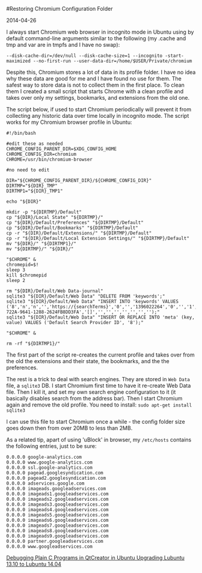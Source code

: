 #Restoring Chromium Configuration Folder

2014-04-26

<!--- tags: linux browser -->

I always start Chromium web browser in incognito mode in Ubuntu using by default command-line arguments similar to the following (my .cache and tmp and var are in tmpfs and I have no swap):

```
--disk-cache-dir=/dev/null --disk-cache-size=1 --incognito -start-maximized --no-first-run --user-data-dir=/home/$USER/Private/chromium
```

Despite this, Chromium stores a lot of data in its profile folder. I have no idea why these data are good for me and I have found no use for them. The safest way to store data is not to collect them in the first place. To clean them I created a small script that starts Chrome with a clean profile and takes over only my settings, bookmarks, and extensions from the old one.

The script below, if used to start Chromium periodically will prevent it from collecting any historic data over time locally in incognito mode. The script works for my Chromium browser profile in Ubuntu:

```
#!/bin/bash

#edit these as needed
CHROME_CONFIG_PARENT_DIR=$XDG_CONFIG_HOME
CHROME_CONFIG_DIR=chromium
CHROME=/usr/bin/chromium-browser

#no need to edit

DIR="${CHROME_CONFIG_PARENT_DIR}/${CHROME_CONFIG_DIR}"
DIRTMP="${DIR}_TMP"
DIRTMP1="${DIR}_TMP1"

echo "${DIR}"

mkdir -p "${DIRTMP}/Default"
cp "${DIR}/Local State" "${DIRTMP}/"
cp "${DIR}/Default/Preferences" "${DIRTMP}/Default"
cp "${DIR}/Default/Bookmarks" "${DIRTMP}/Default"
cp -r "${DIR}/Default/Extensions/" "${DIRTMP}/Default"
cp -r "${DIR}/Default/Local Extension Settings/" "${DIRTMP}/Default"
mv "${DIR}/" "${DIRTMP1}/"
mv "${DIRTMP}/" "${DIR}/"

"$CHROME" &
chromepid=$!
sleep 3
kill $chromepid
sleep 2

rm "${DIR}/Default/Web Data-journal"
sqlite3 "${DIR}/Default/Web Data" "DELETE FROM 'keywords';"
sqlite3 "${DIR}/Default/Web Data" "INSERT INTO 'keywords' VALUES ('8','n','n','','https://{searchTerms}','0','','1396022264','0','','1','','0','0','','1396022264','B2B5BD5D-722A-9641-1288-2624FB8DD3FA','[]','','','','','','','');"
sqlite3 "${DIR}/Default/Web Data" "INSERT OR REPLACE INTO 'meta' (key, value) VALUES ('Default Search Provider ID', '8');"

"$CHROME" &

rm -rf "${DIRTMP1}/"
```

The first part of the script re-creates the current profile and takes over from the old the extensions and their state, the bookmarks, and the the preferences.

The rest is a trick to deal with search engines. They are stored in `Web Data` file, a `sqlite3` DB. I start Chromium first time to have it re-create Web Data file. Then I kill it, and set my own search engine configuration to it (it basically disables search from the address bar). Then I start Chromium again and remove the old profile. You need to install: `sudo apt-get install sqlite3`

I can use this file to start Chromium once a while - the config folder size goes down then from over 20MB to less than 2MB.

As a related tip, apart of using 'uBlock' in browser, my `/etc/hosts` contains the following entries, just to be sure:

```
0.0.0.0 google-analytics.com
0.0.0.0 www.google-analytics.com
0.0.0.0 ssl.google-analytics.com
0.0.0.0 pagead.googlesyndication.com
0.0.0.0 pagead2.googlesyndication.com
0.0.0.0 adservices.google.com
0.0.0.0 imageads.googleadservices.com 
0.0.0.0 imageads1.googleadservices.com
0.0.0.0 imageads2.googleadservices.com
0.0.0.0 imageads3.googleadservices.com
0.0.0.0 imageads4.googleadservices.com
0.0.0.0 imageads5.googleadservices.com
0.0.0.0 imageads6.googleadservices.com
0.0.0.0 imageads7.googleadservices.com
0.0.0.0 imageads8.googleadservices.com
0.0.0.0 imageads9.googleadservices.com
0.0.0.0 partner.googleadservices.com
0.0.0.0 www.googleadservices.com
```

<ins class='nfooter'><a rel='prev' id='fprev' href='#blog/2014/2014-04-28-Debugging-Plain-C-Programs-in-QtCreator-in-Ubuntu.md'>Debugging Plain C Programs in QtCreator in Ubuntu</a> <a rel='next' id='fnext' href='#blog/2014/2014-04-18-Upgrading-Lubuntu-13.10-to-Lubuntu-14.04.md'>Upgrading Lubuntu 13.10 to Lubuntu 14.04</a></ins>
